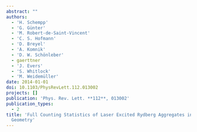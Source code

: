 ```yaml
---
abstract: ""
authors:
  - 'H. Schempp'
  - 'G. Günter'
  - 'M. Robert-de-Saint-Vincent'
  - 'C. S. Hofmann'
  - 'D. Breyel'
  - 'A. Komnik'
  - 'D. W. Schönleber'
  - gaerttner
  - 'J. Evers'
  - 'S. Whitlock'
  - 'M. Weidemüller'
date: 2014-01-01
doi: 10.1103/PhysRevLett.112.013002
projects: []
publication: 'Phys. Rev. Lett. **112**, 013002'
publication_types:
  - 2
title: 'Full Counting Statistics of Laser Excited Rydberg Aggregates in a One-Dimensional
  Geometry'
---
```

